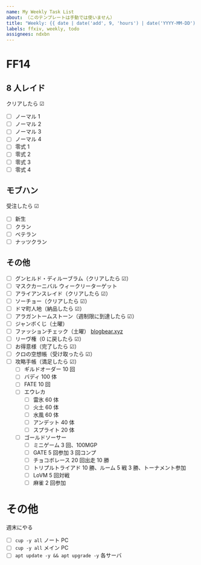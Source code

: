 ```yaml
---
name: My Weekly Task List
about: （このテンプレートは手動では使いません）
title: "Weekly: {{ date | date('add', 9, 'hours') | date('YYYY-MM-DD') }} ～ {{ date | date('add', 9, 'hours') | date('add', 6, 'days') | date('YYYY-MM-DD') }}"
labels: ffxiv, weekly, todo
assignees: ndxbn
---
```


# FF14

## 8 人レイド

クリアしたら ☑

- [ ] ノーマル 1
- [ ] ノーマル 2
- [ ] ノーマル 3
- [ ] ノーマル 4
- [ ] 零式 1
- [ ] 零式 2
- [ ] 零式 3
- [ ] 零式 4

## モブハン

受注したら ☑

- [ ] 新生
- [ ] クラン
- [ ] ベテラン
- [ ] ナッツクラン

## その他

- [ ] グンヒルド・ディルーブラム（クリアしたら ☑）
- [ ] マスクカーニバル ウィークリーターゲット
- [ ] アライアンスレイド（クリアしたら ☑）
- [ ] ソーチョー（クリアしたら ☑）
- [ ] ドマ町人地（納品したら ☑）
- [ ] アラガントームストーン（週制限に到達したら ☑）
- [ ] ジャンボくじ（土曜）
- [ ] ファッションチェック（土曜） [blogbear.xyz](https://www.blogbear.xyz/article/category/fashioncheck)
- [ ] リーヴ権（0 に戻したら ☑）
- [ ] お得意様（完了したら ☑）
- [ ] クロの空想帳（受け取ったら ☑）
- [ ] 攻略手帳（満足したら ☑）
  - [ ] ギルドオーダー 10 回
  - [ ] バディ 100 体
  - [ ] FATE 10 回
  - [ ] エウレカ
    - [ ] 雷氷 60 体
    - [ ] 火土 60 体
    - [ ] 水風 60 体
    - [ ] アンデット 40 体
    - [ ] スプライト 20 体
  - [ ] ゴールドソーサー
    - [ ] ミニゲーム 3 回、100MGP
    - [ ] GATE 5 回参加 3 回コンプ
    - [ ] チョコボレース 20 回出走 10 勝
    - [ ] トリプルトライアド 10 勝、ルーム 5 戦 3 勝、トーナメント参加
    - [ ] LoVM 5 回対戦
    - [ ] 麻雀 2 回参加

# その他

週末にやる

- [ ] `cup -y all` ノート PC
- [ ] `cup -y all` メイン PC
- [ ] `apt update -y && apt upgrade -y` 各サーバ
